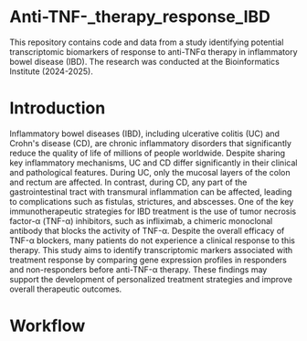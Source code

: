 # Anti-TNF-_therapy_response_IBD
This repository contains code and data from a study identifying potential transcriptomic biomarkers of response to anti-TNFα therapy in inflammatory bowel disease (IBD). The research was conducted at the Bioinformatics Institute (2024-2025).

# Introduction
Inflammatory bowel diseases (IBD), including ulcerative colitis (UC) and Crohn's disease (CD), are chronic inflammatory disorders that significantly reduce the quality of life of millions of people worldwide. Despite sharing key inflammatory mechanisms, UC and CD differ significantly in their clinical and pathological features. During UC, only the mucosal layers of the colon and rectum are affected. In contrast, during CD, any part of the gastrointestinal tract with transmural inflammation can be affected, leading to complications such as fistulas, strictures, and abscesses. 
One of the key immunotherapeutic strategies for IBD treatment is the use of tumor necrosis factor-α (TNF-α) inhibitors, such as infliximab, a chimeric monoclonal antibody that blocks the activity of TNF-α. Despite the overall efficacy of TNF-α blockers, many patients do not experience a clinical response to this therapy. This study aims to identify transcriptomic markers associated with treatment response by comparing gene expression profiles in responders and non-responders before anti-TNF-α therapy. These findings may support the development of personalized treatment strategies and improve overall therapeutic outcomes.


# Workflow
